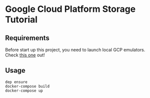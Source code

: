 # Google Cloud Platform Storage Tutorial
## Requirements
Before start up this project, you need to launch local GCP emulators.  
Check [this one](https://github.com/morimolymoly/gcp-emulators) out!
## Usage
```
dep ensure
docker-compose build
docker-compose up
```
